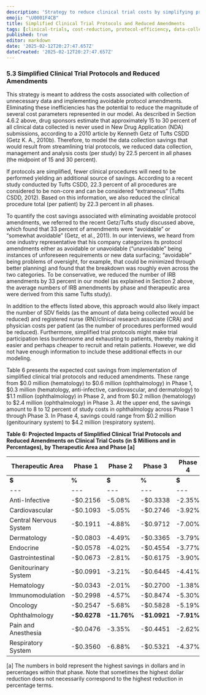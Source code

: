 ```yaml
---
description: 'Strategy to reduce clinical trial costs by simplifying protocols and minimizing avoidable amendments, potentially cutting data collection costs by 22.5%.'
emoji: "\U0001F4CB"
title: Simplified Clinical Trial Protocols and Reduced Amendments
tags: [clinical-trials, cost-reduction, protocol-efficiency, data-collection]
published: true
editor: markdown
date: '2025-02-12T20:27:47.657Z'
dateCreated: '2025-02-12T20:27:47.657Z'
---
```

### 5.3 Simplified Clinical Trial Protocols and Reduced Amendments

This strategy is meant to address the costs associated with collection of unnecessary data and implementing avoidable protocol amendments. Eliminating these inefficiencies has the potential to reduce the magnitude of several cost parameters represented in our model. As described in Section 4.6.2 above, drug sponsors estimate that approximately 15 to 30 percent of all clinical data collected is never used in New Drug Application (NDA) submissions, according to a 2010 article by Kenneth Getz of Tufts CSDD (Getz K. A., 2010b). Therefore, to model the data collection savings that would result from streamlining trial protocols, we reduced data collection, management and analysis costs (per study) by 22.5 percent in all phases (the midpoint of 15 and 30 percent).

If protocols are simplified, fewer clinical procedures will need to be performed yielding an additional source of savings. According to a recent study conducted by Tufts CSDD, 22.3 percent of all procedures are considered to be non-core and can be considered “extraneous” (Tufts CSDD, 2012). Based on this information, we also reduced the clinical procedure total (per patient) by 22.3 percent in all phases.

To quantify the cost savings associated with eliminating avoidable protocol amendments, we referred to the recent Getz/Tufts study discussed above, which found that 33 percent of amendments were “avoidable” or “somewhat avoidable” (Getz, et al., 2011). In our interviews, we heard from one industry representative that his company categorizes its protocol amendments either as avoidable or unavoidable (“unavoidable” being instances of unforeseen requirements or new data surfacing; “avoidable” being problems of oversight, for example, that could be minimized through better planning) and found that the breakdown was roughly even across the two categories. To be conservative, we reduced the number of IRB amendments by 33 percent in our model (as explained in Section 2 above, the average numbers of IRB amendments by phase and therapeutic area were derived from this same Tufts study).

In addition to the effects listed above, this approach would also likely impact the number of SDV fields (as the amount of data being collected would be reduced) and registered nurse (RN)/clinical research associate (CRA) and physician costs per patient (as the number of procedures performed would be reduced). Furthermore, simplified trial protocols might make trial participation less burdensome and exhausting to patients, thereby making it easier and perhaps cheaper to recruit and retain patients. However, we did not have enough information to include these additional effects in our modeling.

Table 6 presents the expected cost savings from implementation of simplified clinical trial protocols and reduced amendments. These range from $0.0 million (hematology) to $0.6 million (ophthalmology) in Phase 1, $0.3 million (hematology, anti-infective, cardiovascular, and dermatology) to $1.1 million (ophthalmology) in Phase 2, and from $0.2 million (hematology) to $2.4 million (ophthalmology) in Phase 3. At the upper end, the savings amount to 8 to 12 percent of study costs in ophthalmology across Phase 1 through Phase 3. In Phase 4, savings could range from $0.2 million (genitourinary system) to $4.2 million (respiratory system).

**Table 6: Projected Impacts of Simplified Clinical Trial Protocols and Reduced Amendments on Clinical Trial Costs (in $ Millions and in Percentages), by Therapeutic Area and Phase \[a\]**

| **Therapeutic Area** | **Phase 1** | **Phase 2** | **Phase 3** | **Phase 4** |
| --- | --- | --- | --- | --- |
| **$** | **%** | **$** | **%** | **$** | **%** | **$** | **%** |
| --- | --- | --- | --- | --- | --- | --- | --- |
| Anti-Infective | \-$0.2156 | \-5.08% | \-$0.3338 | \-2.35% | \-$0.5803 | \-2.54% | \-$0.3834 | \-3.49% |
| Cardiovascular | \-$0.1093 | \-5.05% | \-$0.2746 | \-3.92% | \-$0.9581 | \-3.80% | \-$0.5404 | \-1.95% |
| Central Nervous System | \-$0.1911 | \-4.88% | \-$0.9712 | \-7.00% | \-$1.3699 | \-7.12% | \-$0.5065 | \-3.59% |
| Dermatology | \-$0.0803 | \-4.49% | \-$0.3365 | \-3.79% | \-$0.4947 | \-4.32% | \-$0.7424 | \-2.94% |
| Endocrine | \-$0.0578 | \-4.02% | \-$0.4554 | \-3.77% | \-$0.5992 | \-3.53% | \-$0.7349 | \-2.75% |
| Gastrointestinal | \-$0.0673 | \-2.81% | \-$0.6175 | \-3.90% | \-$0.8908 | \-6.15% | \-$0.3439 | \-1.58% |
| Genitourinary System | \-$0.0991 | \-3.21% | \-$0.6445 | \-4.41% | \-$0.7381 | \-4.21% | \-$0.1593 | \-2.34% |
| Hematology | \-$0.0343 | \-2.01% | \-$0.2700 | \-1.38% | \-$0.2325 | \-1.55% | \-$0.3980 | \-1.47% |
| Immunomodulation | \-$0.2998 | \-4.57% | \-$0.8474 | \-5.30% | \-$0.4762 | \-4.01% | \-$0.8042 | \-4.06% |
| Oncology | \-$0.2547 | \-5.68% | \-$0.5828 | \-5.19% | \-$1.0610 | \-4.80% | \-$2.2442 | **\-5.78%** |
| Ophthalmology | **\-$0.6278** | **\-11.76%** | **\-$1.0921** | **\-7.91%** | **\-$2.3942** | **\-7.79%** | \-$0.4971 | \-2.83% |
| Pain and Anesthesia | \-$0.0476 | \-3.35% | \-$0.4451 | \-2.62% | \-$1.3552 | \-2.56% | \-$0.9239 | \-2.88% |
| Respiratory System | \-$0.3560 | \-6.88% | \-$0.5321 | \-4.37% | \-$1.2704 | \-5.50% | **\-$4.1830** | \-5.74% |

\[a\] The numbers in bold represent the highest savings in dollars and in percentages within that phase. Note that sometimes the highest dollar reduction does not necessarily correspond to the highest reduction in percentage terms.


